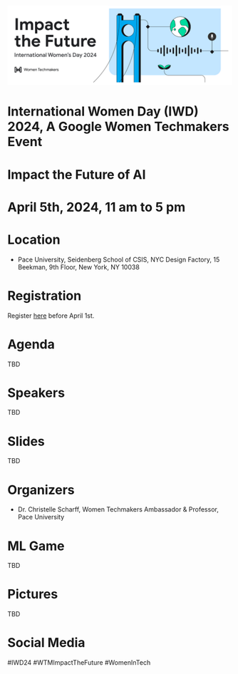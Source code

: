<img width="800" alt="banner event" src="https://github.com/scharffc/wtmiwd2024/blob/main/banner.png">

# International Women Day (IWD) 2024, A Google Women Techmakers Event

# Impact the Future of AI

# April 5th, 2024, 11 am to 5 pm

# Location

* Pace University, Seidenberg School of CSIS, NYC Design Factory, 15 Beekman, 9th Floor, New York, NY 10038

# Registration

Register [here](https://bit.ly/iwd2024aiml ) before April 1st.

# Agenda

TBD

# Speakers

TBD

# Slides

TBD

# Organizers

* Dr. Christelle Scharff, Women Techmakers Ambassador & Professor, Pace University

# ML Game

TBD

# Pictures

TBD

# Social Media

#IWD24 #WTMImpactTheFuture #WomenInTech 
